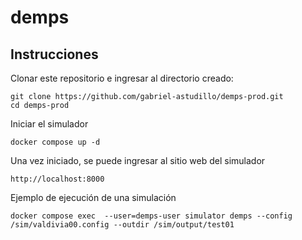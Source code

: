 # demps

## Instrucciones

Clonar este repositorio e ingresar al directorio creado:

```
git clone https://github.com/gabriel-astudillo/demps-prod.git
cd demps-prod
```


Iniciar el simulador
```
docker compose up -d
```

Una vez iniciado, se puede ingresar al sitio web del simulador

```
http://localhost:8000
```

Ejemplo de ejecución de una simulación

```
docker compose exec  --user=demps-user simulator demps --config /sim/valdivia00.config --outdir /sim/output/test01
```
